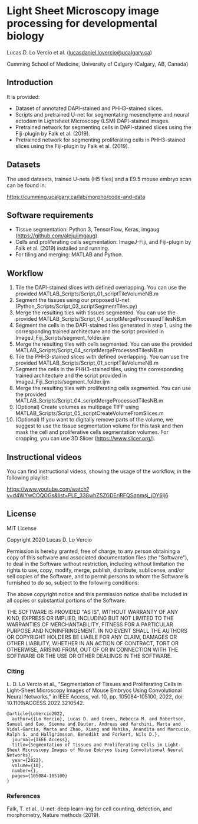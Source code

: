 # Light Sheet Microscopy image processing for developmental biology

Lucas D. Lo Vercio et al. (lucasdaniel.lovercio@ucalgary.ca)

Cumming School of Medicine, University of Calgary (Calgary, AB, Canada)

## Introduction

It is provided:
* Dataset of annotated DAPI-stained and PHH3-stained slices.
* Scripts and pretrained U-net for segmentating mesenchyme and neural ectodem in Lightsheet Microscopy (LSM)  DAPI-stained images.
* Pretrained network for segmenting cells in DAPI-stained slices using the Fiji-plugin by Falk et al. (2019).
* Pretrained network for segmenting proliferating cells in PHH3-stained slices using the Fiji-plugin by Falk et al. (2019).

## Datasets

The used datasets, trained U-nets (H5 files) and a E9.5 mouse embryo scan can be found in:

https://cumming.ucalgary.ca/lab/morpho/code-and-data

## Software requirements

* Tissue segmentation: Python 3, TensorFlow, Keras, imgaug (https://github.com/aleju/imgaug).
* Cells and proliferating cells segmentation: ImageJ-Fiji, and Fiji-plugin by Falk et al. (2019) installed and running.
* For tiling and merging: MATLAB and Python.

## Workflow

1. Tile the DAPI-stained slices with defined overlapping. You can use the provided MATLAB_Scripts/Script_01_scriptTileVolumeNB.m
2. Segment the tissues using our proposed U-net (Python_Scripts/Script_03_scriptSegmentTiles.py)
3. Merge the resulting tiles with tissues segmented. You can use the provided MATLAB_Scripts/Script_04_scriptMergeProcessedTilesNB.m
4. Segment the cells in the DAPI-stained tiles generated in step 1, using the corresponding trained architecture and the script provided in ImageJ_Fiji_Scripts/segment_folder.ijm
5. Merge the resulting tiles with cells segmented. You can use the provided MATLAB_Scripts/Script_04_scriptMergeProcessedTilesNB.m
6. Tile the PHH3-stained slices with defined overlapping. You can use the provided MATLAB_Scripts/Script_01_scriptTileVolumeNB.m
7. Segment the cells in the PHH3-stained tiles, using the corresponding trained architecture and the script provided in ImageJ_Fiji_Scripts/segment_folder.ijm
8. Merge the resulting tiles with proliferating cells segmented. You can use the provided MATLAB_Scripts/Script_04_scriptMergeProcessedTilesNB.m
9. (Optional) Create volumes as multipage TIFF using MATLAB_Scripts/Script_05_scriptCreateVolumeFromSlices.m
10. (Optional) If you want to digitally remove parts of the volume, we suggest to use the tissue segmentation volume for this task and then mask the cell and proliferative cells segmentation volumes. For cropping, you can use 3D Slicer (https://www.slicer.org/).

## Instructional videos

You can find instructional videos, showing the usage of the workflow, in the following playlist:

https://www.youtube.com/watch?v=d4WYwCOQOGs&list=PLE_338whZSZGDErjRFQSqpmsj_jDY6lj6

## License

MIT License

Copyright 2020 Lucas D. Lo Vercio

Permission is hereby granted, free of charge, to any person obtaining a copy
of this software and associated documentation files (the "Software"), to deal
in the Software without restriction, including without limitation the rights
to use, copy, modify, merge, publish, distribute, sublicense, and/or sell
copies of the Software, and to permit persons to whom the Software is
furnished to do so, subject to the following conditions:

The above copyright notice and this permission notice shall be included in all
copies or substantial portions of the Software.

THE SOFTWARE IS PROVIDED "AS IS", WITHOUT WARRANTY OF ANY KIND, EXPRESS OR
IMPLIED, INCLUDING BUT NOT LIMITED TO THE WARRANTIES OF MERCHANTABILITY,
FITNESS FOR A PARTICULAR PURPOSE AND NONINFRINGEMENT. IN NO EVENT SHALL THE
AUTHORS OR COPYRIGHT HOLDERS BE LIABLE FOR ANY CLAIM, DAMAGES OR OTHER
LIABILITY, WHETHER IN AN ACTION OF CONTRACT, TORT OR OTHERWISE, ARISING FROM,
OUT OF OR IN CONNECTION WITH THE SOFTWARE OR THE USE OR OTHER DEALINGS IN THE
SOFTWARE.

### Citing

L. D. Lo Vercio et al., "Segmentation of Tissues and Proliferating Cells in Light-Sheet Microscopy Images of Mouse Embryos Using Convolutional Neural Networks," in IEEE Access, vol. 10, pp. 105084-105100, 2022, doi: 10.1109/ACCESS.2022.3210542.

```
@article{LoVercio2022,
  author={{Lo Vercio}, Lucas D. and Green, Rebecca M. and Robertson, Samuel and Guo, Sienna and Dauter, Andreas and Marchini, Marta and Vidal-García, Marta and Zhao, Xiang and Mahika, Anandita and Marcucio, Ralph S. and Hallgrímsson, Benedikt and Forkert, Nils D.},
  journal={IEEE Access}, 
  title={Segmentation of Tissues and Proliferating Cells in Light-Sheet Microscopy Images of Mouse Embryos Using Convolutional Neural Networks}, 
  year={2022},
  volume={10},
  number={},
  pages={105084-105100}
}
```

### References

Falk, T. et al., U-net: deep learn-ing for cell counting, detection, and morphometry, Nature methods (2019).
